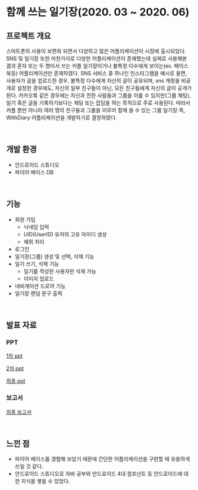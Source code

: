 # 함께 쓰는 일기장(2020. 03 ~ 2020. 06)

## 프로젝트 개요
스마트폰의 사용이 보편화 되면서 다양하고 많은 어플리케이션이 시장에 출시되었다. 
SNS 및 일기장 또한 마찬가지로 다양한 어플리케이션이 존재했는데 실제로 사용해본
결과 혼자 또는 두 명이서 쓰는 커플 일기장이거나 불특정 다수에게 보이는(ex. 페이스북등) 어플리케이션만 존재하였다.
SNS 서비스 중 하나인 인스타그램을 예시로 들면, 사용자가 글을 업로드한 경우, 불특정 다수에게 자신의 글이 공유되며, sns 계정을 비공개로 설정한 경우에도, 자신의 일부 친구들이 아닌, 모든 친구들에게 자신의 글이 공개가 된다. 카카오톡 같은 경우에는 자신과 친한 사람들과 그룹을 이룰 수 있지만(그룹 채팅), 일기 혹은 글을 기록하기보다는 채팅 또는 잡담을 하는 목적으로 주로 사용된다.
따라서 커플 뿐만 아니라 여러 명의 친구들과 그룹을 이루어 함께 쓸 수 있는 그룹 일기장 즉, WithDiary 어플리케이션을 개발하기로 결정하였다.

<br>

## 개발 환경
- 안드로이드 스튜디오
- 파이어 베이스 DB

<br>

## 기능
- 회원 가입
  - 닉네임 입력
  - UID(UserID) 유저의 고유 아이디 생성
  - 예외 처리
- 로그인
- 일기장(그룹) 생성 및 선택, 삭제 기능
- 일기 쓰기, 삭제 기능
  - 일기를 작성한 사용자만 삭제 가능
  - 이미지 업로드
- 네비게이션 드로어 기능
- 일기장 랜덤 문구 출력

<br>

## 발표 자료
### PPT
[1차 ppt](https://github.com/pika96/WithDiary/blob/master/%EB%B0%9C%ED%91%9C%20%EC%9E%90%EB%A3%8C/With%20Diary%201%EC%B0%A8%20ppt.pdf)

[2차 ppt](https://github.com/pika96/WithDiary/blob/master/%EB%B0%9C%ED%91%9C%20%EC%9E%90%EB%A3%8C/With%20Diary%202%EC%B0%A8%20ppt.pdf)

[최종 ppt](https://github.com/pika96/WithDiary/blob/master/%EB%B0%9C%ED%91%9C%20%EC%9E%90%EB%A3%8C/With%20Diary%20%EC%B5%9C%EC%A2%85%20ppt.pdf)

### 보고서
[최종 보고서](https://github.com/pika96/WithDiary/blob/master/%EB%B0%9C%ED%91%9C%20%EC%9E%90%EB%A3%8C/%ED%94%84%EB%A1%9C%EC%A0%9D%ED%8A%B8%20%EC%B5%9C%EC%A2%85%20%EB%B3%B4%EA%B3%A0%EC%84%9C.pdf)

<br>

## 느낀 점
- 파이어 베이스를 경험해 보았기 때문에 간단한 어플리케이션을 구현할 때 유용하게 쓰일 것 같다.
- 안드로이드 스튜디오로 자바 공부와 안드로이드 4대 컴포넌트 등 안드로이드에 대한 지식을 쌓을 수 있었다.